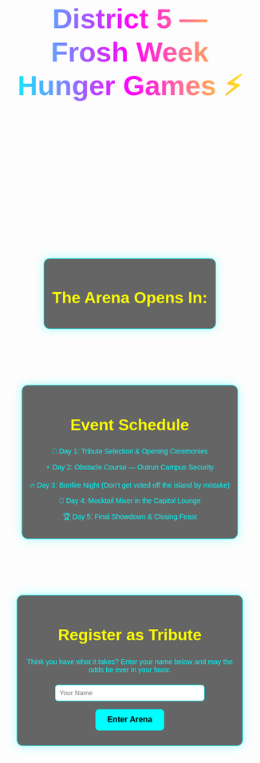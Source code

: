<html lang="en">
<head>
  <meta charset="UTF-8">
  <meta name="viewport" content="width=device-width, initial-scale=1.0">
  <title>District 5 — Frosh Week Hunger Games</title>
  <style>
    body {
      margin: 0;
      font-family: 'Orbitron', sans-serif;
      background: url("img.png") no-repeat center center fixed;
      background-size: cover;
      background-clip: border-box;
      -webkit-background-clip: border-box;
      color: #0ff;
      text-align: center;
      min-height: 100vh;
      display: flex;
      flex-direction: column;
    }
    header {
      padding: 2rem 1rem;
      background: linear-gradient(90deg, #0ff, #f0f, #ff0);
      -webkit-background-clip: text;
      -webkit-text-fill-color: transparent;
      background-clip: text;
      font-size: clamp(2rem, 6vw, 3.5rem);
      font-weight: bold;
      animation: flicker 2s infinite;
      line-height: 1.2;
    }
    @keyframes flicker {
      0%, 19%, 21%, 23%, 25%, 54%, 56%, 100% { opacity: 1; }
      20%, 24%, 55% { opacity: 0; }
    }
    section {
      margin: 1.5rem auto;
      max-width: 90%;
      padding: 1rem;
    }
    .card {
      background: rgba(0,0,0,0.6);
      border: 1px solid #0ff;
      border-radius: 12px;
      padding: 1rem;
      margin: 1rem 0;
      box-shadow: 0 0 20px #0ff5;
    }
    h2 {
      color: #ff0;
      font-size: clamp(1.2rem, 4vw, 2rem);
    }
    #countdown {
      font-size: clamp(1.2rem, 5vw, 2rem);
      margin-top: 1rem;
      color: #f0f;
    }
    input[type="text"] {
      width: 90%;
      max-width: 300px;
      padding: 0.5rem;
      border-radius: 6px;
      border: 1px solid #0ff;
      margin-top: 0.5rem;
    }
    button {
      background: #0ff;
      border: none;
      padding: 0.8rem 1.5rem;
      border-radius: 8px;
      font-size: 1rem;
      font-weight: bold;
      cursor: pointer;
      margin-top: 1rem;
      transition: transform 0.2s, background 0.3s;
    }
    button:hover {
      transform: scale(1.1);
      background: #0cc;
    }
    footer {
      margin-top: auto;
      padding: 1rem;
      font-size: 0.8rem;
      color: #ccc;
    }
  </style>
</head>
<body>
  <header>
    District 5 — Frosh Week Hunger Games ⚡️
  </header>

  <section>
    <div class="card">
      <h2>The Arena Opens In:</h2>
      <div id="countdown"></div>
    </div>
  </section>

  <section>
    <div class="card">
      <h2>Event Schedule</h2>
      <p>🏹 Day 1: Tribute Selection & Opening Ceremonies</p>
      <p>⚡ Day 2: Obstacle Course — Outrun Campus Security</p>
      <p>🔥 Day 3: Bonfire Night (Don’t get voted off the island by mistake)</p>
      <p>🥤 Day 4: Mocktail Mixer in the Capitol Lounge</p>
      <p>🏆 Day 5: Final Showdown & Closing Feast</p>
    </div>
  </section>

  <section>
    <div class="card">
      <h2>Register as Tribute</h2>
      <p>Think you have what it takes? Enter your name below and may the odds be ever in your favor.</p>
      <input type="text" id="tributeName" placeholder="Your Name">
      <br>
      <button onclick="registerTribute()">Enter Arena</button>
      <p id="tributeOutput"></p>
    </div>
  </section>

  <footer>
    Powered by District 5 Energy — Frosh Week 2025 ⚡️
  </footer>

  <script>
    // Countdown Timer
    const targetDate = new Date("2025-09-01T12:00:00").getTime();
    const countdownEl = document.getElementById("countdown");

    setInterval(() => {
      const now = new Date().getTime();
      const diff = targetDate - now;

      if (diff <= 0) {
        countdownEl.innerHTML = "The Games Have Begun!";
        return;
      }

      const days = Math.floor(diff / (1000 * 60 * 60 * 24));
      const hours = Math.floor((diff % (1000 * 60 * 60 * 24)) / (1000 * 60 * 60));
      const minutes = Math.floor((diff % (1000 * 60 * 60)) / (1000 * 60));
      const seconds = Math.floor((diff % (1000 * 60)) / 1000);

      countdownEl.innerHTML = `${days}d ${hours}h ${minutes}m ${seconds}s`;
    }, 1000);

    // Tribute Registration
    function registerTribute() {
      const name = document.getElementById("tributeName").value.trim();
      const output = document.getElementById("tributeOutput");

      if (name) {
        output.innerHTML = `🎉 Welcome, Tribute <strong>${name}</strong>! The Capitol salutes you.`;
      } else {
        output.innerHTML = "Please enter a valid name, future Tribute.";
      }
    }
  </script>
</body>
</html>
